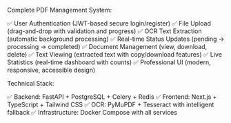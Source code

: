 Complete PDF Management System:

✅ User Authentication (JWT-based secure login/register)
✅ File Upload (drag-and-drop with validation and progress)
✅ OCR Text Extraction (automatic background processing)
✅ Real-time Status Updates (pending → processing → completed)
✅ Document Management (view, download, delete)
✅ Text Viewing (extracted text with copy/download features)
✅ Live Statistics (real-time dashboard with counts)
✅ Professional UI (modern, responsive, accessible design)

Technical Stack:

✅ Backend: FastAPI + PostgreSQL + Celery + Redis
✅ Frontend: Next.js + TypeScript + Tailwind CSS
✅ OCR: PyMuPDF + Tesseract with intelligent fallback
✅ Infrastructure: Docker Compose with all services
